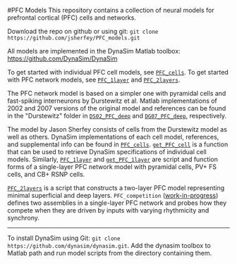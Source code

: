 #PFC Models
This repository contains a collection of neural models for prefrontal cortical (PFC) cells and networks.

Download the repo on github or using git: `git clone https://github.com/jsherfey/PFC_models.git`

All models are implemented in the DynaSim Matlab toolbox: https://github.com/DynaSim/DynaSim

To get started with individual PFC cell models, see [`PFC_cells`](https://github.com/jsherfey/PFC_models/blob/master/PFC_cells.m). To get started with PFC network models, see [`PFC_1layer`](https://github.com/jsherfey/PFC_models/blob/master/PFC_1layer.m) and [`PFC_2layers`](https://github.com/jsherfey/PFC_models/blob/master/PFC_2layers.m).

The PFC network model is based on a simpler one with pyramidal cells and fast-spiking interneurons by Durstewitz et al. Matlab implementations of 2002 and 2007 versions of the original model and references can be found in the "Durstewitz" folder in [`DS02_PFC_deep`](https://github.com/jsherfey/PFC_models/blob/master/Durstewitz/DS02_PFC_deep.m) and [`DG07_PFC_deep`](https://github.com/jsherfey/PFC_models/blob/master/Durstewitz/DG07_PFC_deep.m), respectively.

The model by Jason Sherfey consists of cells from the Durstewitz model as well as others. DynaSim implementations of each cell model, references, and supplemental info can be found in [`PFC_cells`](https://github.com/jsherfey/PFC_models/blob/master/PFC_cells.m). [`get_PFC_cell`](https://github.com/jsherfey/PFC_models/blob/master/get_PFC_cell.m) is a function that can be used to retrieve DynaSim specifications of individual cell models. Similarly, [`PFC_1layer`](https://github.com/jsherfey/PFC_models/blob/master/PFC_1layer.m) and [`get_PFC_1layer`](https://github.com/jsherfey/PFC_models/blob/master/get_PFC_1layer.m) are script and function forms of a single-layer PFC network model with pyramidal cells, PV+ FS cells, and CB+ RSNP cells. 

[`PFC_2layers`](https://github.com/jsherfey/PFC_models/blob/master/PFC_2layers.m) is a script that constructs a two-layer PFC model representing minimal superficial and deep layers.
`PFC_competition` ([work-in-progress](https://github.com/jsherfey/PFC_simulations/blob/master/PFC_competition.m)) defines two assemblies in a single-layer PFC network and probes how they compete when they are driven by inputs with varying rhythmicity and synchrony.

------------------------------------------------------------

To install DynaSim using Git: `git clone https://github.com/dynasim/dynasim.git`.
Add the dynasim toolbox to Matlab path and run model scripts from the directory containing them.


